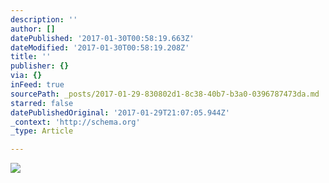 ```yaml
---
description: ''
author: []
datePublished: '2017-01-30T00:58:19.663Z'
dateModified: '2017-01-30T00:58:19.208Z'
title: ''
publisher: {}
via: {}
inFeed: true
sourcePath: _posts/2017-01-29-830802d1-8c38-40b7-b3a0-0396787473da.md
starred: false
datePublishedOriginal: '2017-01-29T21:07:05.944Z'
_context: 'http://schema.org'
_type: Article

---
```

![](https://the-grid-user-content.s3-us-west-2.amazonaws.com/7cc579d1-e171-4715-b26d-b642c56a442e.gif)